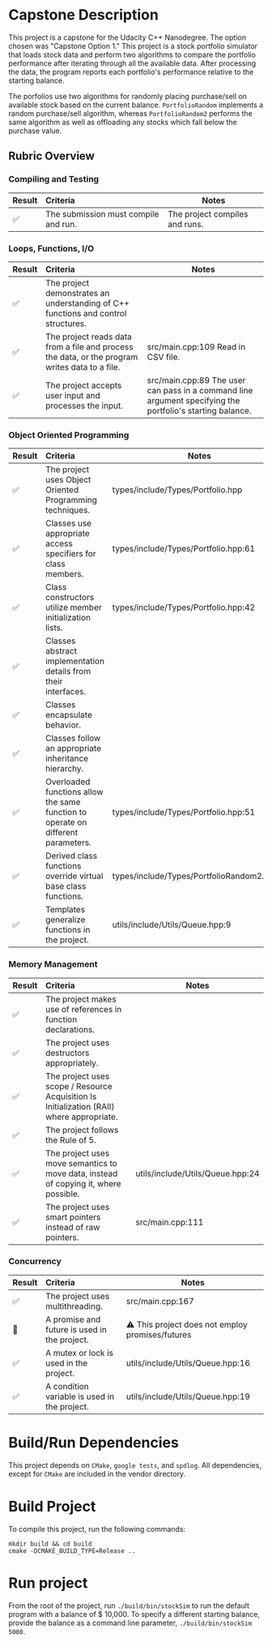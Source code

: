 
# Capstone Description 
This project is a capstone for the Udacity C++ Nanodegree. The option chosen was "Capstone Option 1." This project is a stock portfolio simulator that loads stock data and perform two algorithms to compare the portfolio performance after iterating through all the available data. After processing the data, the program reports each portfolio's performance relative to the starting balance. 

The porfolios use two algorithms for randomly placing purchase/sell on available stock based on the current balance. `PortfolioRandom` implements a random purchase/sell algorithm, whereas `PortfolioRandom2` performs the same algorithm as well as offloading any stocks which fall below the purchase value. 

## Rubric Overview

### Compiling and Testing 
| Result             | Criteria                             | Notes                          |
| ------------------ | :----------------------------------- | ------------------------------ |
| :white_check_mark: | The submission must compile and run. | The project compiles and runs. |

### Loops, Functions, I/O
| Result             | Criteria                                                                                       | Notes                                                                                                     |
| ------------------ | :--------------------------------------------------------------------------------------------- | --------------------------------------------------------------------------------------------------------- |
| :white_check_mark: | The project demonstrates an understanding of C++ functions and control structures.             |                                                                                                           |
| :white_check_mark: | The project reads data from a file and process the data, or the program writes data to a file. | src/main.cpp:109 Read in CSV file.                                                                        |
| :white_check_mark: | The project accepts user input and processes the input.                                        | src/main.cpp:89 The user can pass in a command line argument specifying the portfolio's starting balance. |

### Object Oriented Programming
| Result             | Criteria                                                                         | Notes                                      |
| ------------------ | :------------------------------------------------------------------------------- | ------------------------------------------ |
| :white_check_mark: | The project uses Object Oriented Programming techniques.                         | types/include/Types/Portfolio.hpp          |
| :white_check_mark: | Classes use appropriate access specifiers for class members.                     | types/include/Types/Portfolio.hpp:61       |
| :white_check_mark: | Class constructors utilize member initialization lists.                          | types/include/Types/Portfolio.hpp:42       |
| :white_check_mark: | Classes abstract implementation details from their interfaces.                   |                                            |
| :white_check_mark: | Classes encapsulate behavior.                                                    |                                            |
| :white_check_mark: | Classes follow an appropriate inheritance hierarchy.                             |                                            |
| :white_check_mark: | Overloaded functions allow the same function to operate on different parameters. | types/include/Types/Portfolio.hpp:51       |
| :white_check_mark: | Derived class functions override virtual base class functions.                   | types/include/Types/PortfolioRandom2.hpp:8 |
| :white_check_mark: | Templates generalize functions in the project.                                   | utils/include/Utils/Queue.hpp:9            |

### Memory Management
| Result             | Criteria                                                                                  | Notes                            |
| ------------------ | :---------------------------------------------------------------------------------------- | -------------------------------- |
| :white_check_mark: | The project makes use of references in function declarations.                             |                                  |
| :white_check_mark: | The project uses destructors appropriately.                                               |                                  |
| :white_check_mark: | The project uses scope / Resource Acquisition Is Initialization (RAII) where appropriate. |                                  |
| :white_check_mark: | The project follows the Rule of 5.                                                        |                                  |
| :white_check_mark: | The project uses move semantics to move data, instead of copying it, where possible.      | utils/include/Utils/Queue.hpp:24 |
| :white_check_mark: | The project uses smart pointers instead of raw pointers.                                  | src/main.cpp:111                 |

### Concurrency 
| Result                | Criteria                                     | Notes                                                   |
| --------------------- | :------------------------------------------- | ------------------------------------------------------- |
| :white_check_mark:    | The project uses multithreading.             | src/main.cpp:167                                        |
| :black_square_button: | A promise and future is used in the project. | :warning: This project does not employ promises/futures |
| :white_check_mark:    | A mutex or lock is used in the project.      | utils/include/Utils/Queue.hpp:16                        |
| :white_check_mark:    | A condition variable is used in the project. | utils/include/Utils/Queue.hpp:19                        |


# Build/Run Dependencies 

This project depends on `CMake`, `google tests`, and `spdlog`. All dependencies, except for `CMake` are included in the vendor directory.


# Build Project 

To compile this project, run the following commands:
```
mkdir build && cd build 
cmake -DCMAKE_BUILD_TYPE=Release .. 
```

# Run project 

From the root of the project, run `./build/bin/stockSim` to run the default program with a balance of $ 10,000. To specify a different starting balance, provide the balance as a command line parameter, `./build/bin/stockSim 5000`.
